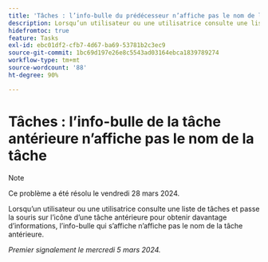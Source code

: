 ```yaml
---
title: 'Tâches : l’info-bulle du prédécesseur n’affiche pas le nom de la tâche'
description: Lorsqu’un utilisateur ou une utilisatrice consulte une liste de tâches et passe la souris sur l’icône d’une tâche antérieure pour obtenir davantage d’informations, l’info-bulle qui s’affiche n’affiche pas le nom de la tâche antérieure.
hidefromtoc: true
feature: Tasks
exl-id: ebc01df2-cfb7-4d67-ba69-53781b2c3ec9
source-git-commit: 1bc69d197e26e8c5543ad03164ebca1839789274
workflow-type: tm+mt
source-wordcount: '88'
ht-degree: 90%

---
```


# Tâches : l’info-bulle de la tâche antérieure n’affiche pas le nom de la tâche

>[!NOTE]
>
>Ce problème a été résolu le vendredi 28 mars 2024.

Lorsqu’un utilisateur ou une utilisatrice consulte une liste de tâches et passe la souris sur l’icône d’une tâche antérieure pour obtenir davantage d’informations, l’info-bulle qui s’affiche n’affiche pas le nom de la tâche antérieure.

_Premier signalement le mercredi 5 mars 2024._
